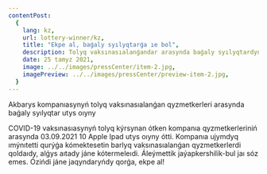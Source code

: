 ```yaml
---
contentPost:
  {
    lang: kz,
    url: lottery-winner/kz,
    title: "Ekpe al, baǵaly syılyqtarǵa ıe bol",
    description: Tolyq vaksınasıalanǵandar arasynda baǵaly syılyqtardyń utys oıyny...,
    date: 25 tamyz 2021,
    image: ../../images/pressCenter/item-2.jpg,
    imagePreview: ../../images/pressCenter/preview-item-2.jpg,
  }
---
```


Akbarys kompanıasynyń tolyq vaksınasıalanǵan qyzmetkerleri arasynda baǵaly syılyqtar utys oıyny

COVID-19 vaksınasıasynyń tolyq kýrsynan ótken kompanıa qyzmetkerleriniń arasynda 03.09.2021 10 Apple Ipad utys oıyny ótti. Kompanıa ujymdyq ımýnıtetti qurýǵa kómektesetin barlyq vaksınasıalanǵan qyzmetkerlerdi qoldaıdy, alǵys aıtady jáne kótermeleıdi. Áleýmettik jaýapkershilik-bul jaı sóz emes. Ózińdi jáne jaqyndaryńdy qorǵa, ekpe al!
